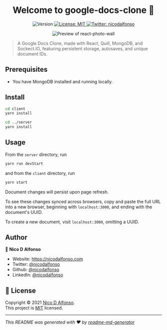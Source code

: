 <h1 align="center">Welcome to google-docs-clone 👋</h1>
<p align="center">
  <img alt="Version" src="https://img.shields.io/badge/version-0.1.0-blue.svg?cacheSeconds=2592000" />
  <a href="https://mit-license.org/" target="_blank">
  <a href="#" target="_blank">
    <img alt="License: MIT" src="https://img.shields.io/badge/License-MIT-yellow.svg" />
  </a>
  <a href="https://twitter.com/nicodalfonso" target="_blank">
    <img alt="Twitter: nicodalfonso" src="https://img.shields.io/twitter/follow/nicodalfonso.svg?style=social" />
  </a>
</p>
<p align="center">
  <img alt="Preview of react-photo-wall" src="./preview.gif" />
</p>

> A Google Docs Clone, made with React, Quill, MongoDB, and Sockect.IO, featuring persistent storage, autosaves, and unique document IDs.

## Prerequisites

- You have MongoDB installed and running locally.

## Install

```sh
cd client
yarn install

cd ../server
yarn install
```

## Usage

From the `server` directory, run

```sh
yarn run devStart
```

and from the `client` directory, run

```sh
yarn start
```

Document changes will persist upon page refresh.

To see these changes synced across browsers, copy and paste the full URL into a new browser, beginning with `localhost:3000`, and ending with the document's UUID.

To create a new document, visit `localhost:3000`, omitting a UUID.

## Author

👤 **Nico D Alfonso**

* Website: https://nicodalfonso.com
* Twitter: [@nicodalfonso](https://twitter.com/nicodalfonso)
* Github: [@nicodalfonso](https://github.com/nicodalfonso)
* LinkedIn: [@nicodalfonso](https://linkedin.com/in/nicodalfonso)

## 📝 License

Copyright © 2021 [Nico D Alfonso](https://github.com/nicodalfonso).<br />
This project is [MIT](https://mit-license.org/) licensed.

***
_This README was generated with ❤️ by [readme-md-generator](https://github.com/kefranabg/readme-md-generator)_